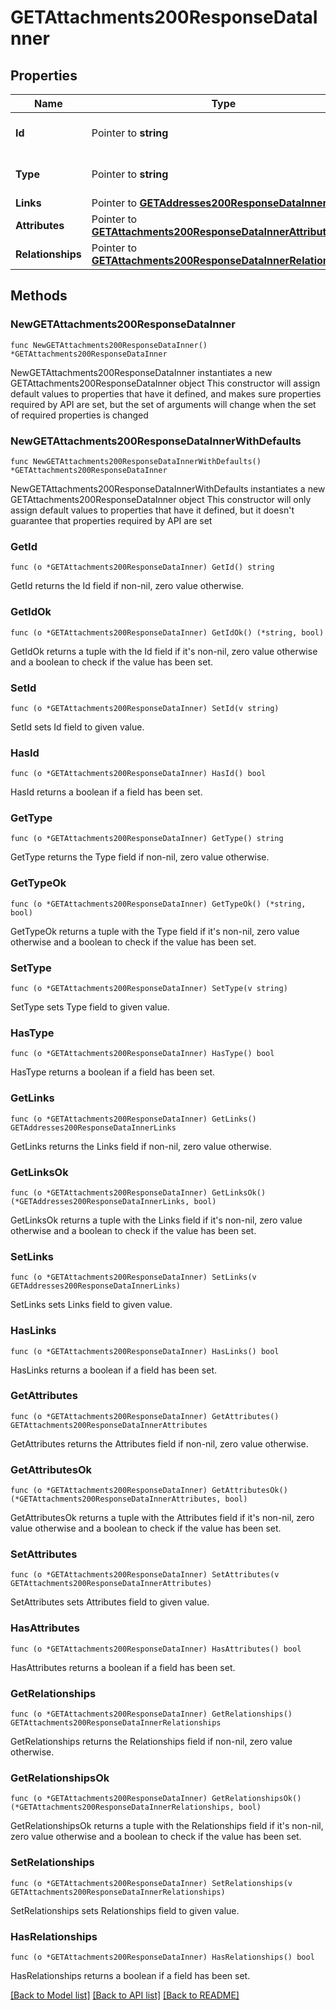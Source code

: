 # GETAttachments200ResponseDataInner

## Properties

Name | Type | Description | Notes
------------ | ------------- | ------------- | -------------
**Id** | Pointer to **string** | The resource&#39;s id | [optional] 
**Type** | Pointer to **string** | The resource&#39;s type | [optional] 
**Links** | Pointer to [**GETAddresses200ResponseDataInnerLinks**](GETAddresses200ResponseDataInnerLinks.md) |  | [optional] 
**Attributes** | Pointer to [**GETAttachments200ResponseDataInnerAttributes**](GETAttachments200ResponseDataInnerAttributes.md) |  | [optional] 
**Relationships** | Pointer to [**GETAttachments200ResponseDataInnerRelationships**](GETAttachments200ResponseDataInnerRelationships.md) |  | [optional] 

## Methods

### NewGETAttachments200ResponseDataInner

`func NewGETAttachments200ResponseDataInner() *GETAttachments200ResponseDataInner`

NewGETAttachments200ResponseDataInner instantiates a new GETAttachments200ResponseDataInner object
This constructor will assign default values to properties that have it defined,
and makes sure properties required by API are set, but the set of arguments
will change when the set of required properties is changed

### NewGETAttachments200ResponseDataInnerWithDefaults

`func NewGETAttachments200ResponseDataInnerWithDefaults() *GETAttachments200ResponseDataInner`

NewGETAttachments200ResponseDataInnerWithDefaults instantiates a new GETAttachments200ResponseDataInner object
This constructor will only assign default values to properties that have it defined,
but it doesn't guarantee that properties required by API are set

### GetId

`func (o *GETAttachments200ResponseDataInner) GetId() string`

GetId returns the Id field if non-nil, zero value otherwise.

### GetIdOk

`func (o *GETAttachments200ResponseDataInner) GetIdOk() (*string, bool)`

GetIdOk returns a tuple with the Id field if it's non-nil, zero value otherwise
and a boolean to check if the value has been set.

### SetId

`func (o *GETAttachments200ResponseDataInner) SetId(v string)`

SetId sets Id field to given value.

### HasId

`func (o *GETAttachments200ResponseDataInner) HasId() bool`

HasId returns a boolean if a field has been set.

### GetType

`func (o *GETAttachments200ResponseDataInner) GetType() string`

GetType returns the Type field if non-nil, zero value otherwise.

### GetTypeOk

`func (o *GETAttachments200ResponseDataInner) GetTypeOk() (*string, bool)`

GetTypeOk returns a tuple with the Type field if it's non-nil, zero value otherwise
and a boolean to check if the value has been set.

### SetType

`func (o *GETAttachments200ResponseDataInner) SetType(v string)`

SetType sets Type field to given value.

### HasType

`func (o *GETAttachments200ResponseDataInner) HasType() bool`

HasType returns a boolean if a field has been set.

### GetLinks

`func (o *GETAttachments200ResponseDataInner) GetLinks() GETAddresses200ResponseDataInnerLinks`

GetLinks returns the Links field if non-nil, zero value otherwise.

### GetLinksOk

`func (o *GETAttachments200ResponseDataInner) GetLinksOk() (*GETAddresses200ResponseDataInnerLinks, bool)`

GetLinksOk returns a tuple with the Links field if it's non-nil, zero value otherwise
and a boolean to check if the value has been set.

### SetLinks

`func (o *GETAttachments200ResponseDataInner) SetLinks(v GETAddresses200ResponseDataInnerLinks)`

SetLinks sets Links field to given value.

### HasLinks

`func (o *GETAttachments200ResponseDataInner) HasLinks() bool`

HasLinks returns a boolean if a field has been set.

### GetAttributes

`func (o *GETAttachments200ResponseDataInner) GetAttributes() GETAttachments200ResponseDataInnerAttributes`

GetAttributes returns the Attributes field if non-nil, zero value otherwise.

### GetAttributesOk

`func (o *GETAttachments200ResponseDataInner) GetAttributesOk() (*GETAttachments200ResponseDataInnerAttributes, bool)`

GetAttributesOk returns a tuple with the Attributes field if it's non-nil, zero value otherwise
and a boolean to check if the value has been set.

### SetAttributes

`func (o *GETAttachments200ResponseDataInner) SetAttributes(v GETAttachments200ResponseDataInnerAttributes)`

SetAttributes sets Attributes field to given value.

### HasAttributes

`func (o *GETAttachments200ResponseDataInner) HasAttributes() bool`

HasAttributes returns a boolean if a field has been set.

### GetRelationships

`func (o *GETAttachments200ResponseDataInner) GetRelationships() GETAttachments200ResponseDataInnerRelationships`

GetRelationships returns the Relationships field if non-nil, zero value otherwise.

### GetRelationshipsOk

`func (o *GETAttachments200ResponseDataInner) GetRelationshipsOk() (*GETAttachments200ResponseDataInnerRelationships, bool)`

GetRelationshipsOk returns a tuple with the Relationships field if it's non-nil, zero value otherwise
and a boolean to check if the value has been set.

### SetRelationships

`func (o *GETAttachments200ResponseDataInner) SetRelationships(v GETAttachments200ResponseDataInnerRelationships)`

SetRelationships sets Relationships field to given value.

### HasRelationships

`func (o *GETAttachments200ResponseDataInner) HasRelationships() bool`

HasRelationships returns a boolean if a field has been set.


[[Back to Model list]](../README.md#documentation-for-models) [[Back to API list]](../README.md#documentation-for-api-endpoints) [[Back to README]](../README.md)


